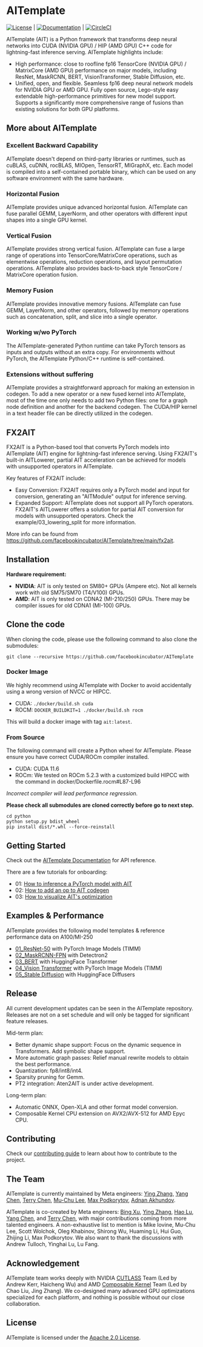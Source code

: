 # AITemplate

[![License](https://img.shields.io/badge/License-Apache_2.0-brightgreen.svg)](https://github.com/facebookincubator/AITemplate/blob/main/LICENSE) |
[![Documentation](https://github.com/facebookincubator/AITemplate/actions/workflows/docs.yaml/badge.svg)](https://facebookincubator.github.io/AITemplate) |
[![CircleCI](https://circleci.com/gh/facebookincubator/AITemplate.svg?style=svg)](https://app.circleci.com/pipelines/github/facebookincubator/AITemplate)




AITemplate (AIT) is a Python framework that transforms deep neural networks into CUDA (NVIDIA GPU) / HIP (AMD GPU) C++ code for lightning-fast inference serving. AITemplate highlights include:

- High performance: close to roofline fp16 TensorCore (NVIDIA GPU) / MatrixCore (AMD GPU) performance on major models, including ResNet, MaskRCNN, BERT, VisionTransformer, Stable Diffusion, etc.
- Unified, open, and flexible. Seamless fp16 deep neural network models for NVIDIA GPU or AMD GPU. Fully open source, Lego-style easy extendable high-performance primitives for new model support. Supports a significantly more comprehensive range of fusions than existing solutions for both GPU platforms.

## More about AITemplate

### Excellent Backward Capability

AITemplate doesn't depend on third-party libraries or runtimes, such as cuBLAS, cuDNN, rocBLAS, MIOpen, TensorRT, MIGraphX, etc. Each model is compiled into a self-contained portable binary, which can be used on any software environment with the same hardware.

### Horizontal Fusion

AITemplate provides unique advanced horizontal fusion. AITemplate can fuse parallel GEMM, LayerNorm, and other operators with different input shapes into a single GPU kernel.

### Vertical Fusion

AITemplate provides strong vertical fusion. AITemplate can fuse a large range of operations into TensorCore/MatrixCore operations, such as elementwise operations, reduction operations, and layout permutation operations. AITemplate also provides back-to-back style TensorCore / MatrixCore operation fusion.

### Memory Fusion

AITemplate provides innovative memory fusions. AITemplate can fuse GEMM, LayerNorm, and other operators, followed by memory operations such as concatenation, split, and slice into a single operator.

### Working w/wo PyTorch
The AITemplate-generated Python runtime can take PyTorch tensors as inputs and outputs without an extra copy. For environments without PyTorch, the AITemplate Python/C++ runtime is self-contained.

### Extensions without suffering

AITemplate provides a straightforward approach for making an extension in codegen. To add a new operator or a new fused kernel into AITemplate, most of the time one only needs to add two Python files: one for a graph node definition and another for the backend codegen. The CUDA/HIP kernel in a text header file can be directly utilized in the codegen.

## FX2AIT
FX2AIT is a Python-based tool that converts PyTorch models into AITemplate (AIT) engine for lightning-fast inference serving. Using FX2AIT's built-in AITLowerer, partial AIT acceleration can be achieved for models with unsupported operators in AITemplate.

Key features of FX2AIT include:

* Easy Conversion: FX2AIT requires only a PyTorch model and input for conversion, generating an "AITModule" output for inference serving.
* Expanded Support: AITemplate does not support all PyTorch operators. FX2AIT's AITLowerer offers a solution for partial AIT conversion for models with unsupported operators. Check the example/03_lowering_split for more information.

More info can be found from https://github.com/facebookincubator/AITemplate/tree/main/fx2ait.

## Installation

**Hardware requirement:**
  - **NVIDIA**: AIT is only tested on SM80+ GPUs (Ampere etc). Not all kernels work with old SM75/SM70 (T4/V100) GPUs.
  - **AMD**:  AIT is only tested on CDNA2 (MI-210/250) GPUs. There may be compiler issues for old CDNA1 (MI-100) GPUs.

## Clone the code
When cloning the code, please use the following command to also clone the submodules:
```
git clone --recursive https://github.com/facebookincubator/AITemplate
```

### Docker Image
We highly recommend using AITemplate with Docker to avoid accidentally using a wrong version of NVCC or HIPCC.
- CUDA: `./docker/build.sh cuda`
- ROCM: `DOCKER_BUILDKIT=1 ./docker/build.sh rocm`

This will build a docker image with tag `ait:latest`.

### From Source
The following command will create a Python wheel for AITemplate. Please ensure you have correct CUDA/ROCm compiler installed.
- CUDA: CUDA 11.6
- ROCm: We tested on ROCm 5.2.3 with a customized build HIPCC with the command in docker/Dockerfile.rocm#L87-L96

*Incorrect compiler will lead performance regression.*

**Please check all submodules are cloned correctly before go to next step.**

```
cd python
python setup.py bdist_wheel
pip install dist/*.whl --force-reinstall
```

## Getting Started

Check out the [AITemplate Documentation](https://facebookincubator.github.io/AITemplate) for API reference.

There are a few tutorials for onboarding:

- 01: [How to inference a PyTorch model with AIT](https://facebookincubator.github.io/AITemplate/tutorial/how_to_infer_pt.html)
- 02: [How to add an op to AIT codegen](https://facebookincubator.github.io/AITemplate/tutorial/how_to_add_op.html)
- 03: [How to visualize AIT's optimization](https://facebookincubator.github.io/AITemplate/tutorial/how_to_visualize.html)


## Examples & Performance
AITemplate provides the following model templates & reference performance data on A100/MI-250

- [01_ResNet-50](examples/01_resnet-50/) with PyTorch Image Models (TIMM)
- [02_MaskRCNN-FPN](examples/02_detectron2/) with Detectron2
- [03_BERT](examples/03_bert/) with HuggingFace Transformer
- [04_Vision Transformer](examples/04_vit/) with PyTorch Image Models (TIMM)
- [05_Stable Diffusion](examples/05_stable_diffusion/) with HuggingFace Diffusers

## Release

All current development updates can be seen in the AITemplate repository. Releases are not on a set schedule and will only be tagged for significant feature releases.

Mid-term plan:
- Better dynamic shape support: Focus on the dynamic sequence in Transformers. Add symbolic shape support.
- More automatic graph passes: Relief manual rewrite models to obtain the best performance.
- Quantization: fp8/int8/int4.
- Sparsity pruning for Gemm.
- PT2 integration: Aten2AIT is under active development.

Long-term plan:
- Automatic ONNX, Open-XLA and other format model conversion.
- Composable Kernel CPU extension on AVX2/AVX-512 for AMD Epyc CPU.

## Contributing
Check our [contributing guide](CONTRIBUTING.md) to learn about how to contribute to the project.

## The Team

AITemplate is currently maintained by Meta engineers: [Ying Zhang](https://github.com/ipiszy), [Yang Chen](https://github.com/chenyang78), [Terry Chen](https://github.com/terrychenism), [Mu-Chu Lee](https://github.com/muchulee8), [Max Podkorytov](https://github.com/tenpercent), [Adnan Akhundov](https://github.com/aakhundov).

AITemplate is co-created by Meta engineers: [Bing Xu](https://github.com/antinucleon), [Ying Zhang](https://github.com/ipiszy), [Hao Lu](https://github.com/hlu1), [Yang Chen](https://github.com/chenyang78), and [Terry Chen](https://github.com/terrychenism), with major contributions coming from more talented engineers. A non-exhaustive list to mention is Mike Iovine, Mu-Chu Lee, Scott Wolchok, Oleg Khabinov, Shirong Wu, Huaming Li, Hui Guo, Zhijing Li, Max Podkorytov. We also want to thank the discussions with Andrew Tulloch, Yinghai Lu, Lu Fang.


## Acknowledgement

AITemplate team works deeply with NVIDIA [CUTLASS](https://github.com/NVIDIA/cutlass) Team (Led by Andrew Kerr, Haicheng Wu) and AMD [Composable Kernel](https://github.com/ROCmSoftwarePlatform/composable_kernel) Team (Led by Chao Liu, Jing Zhang). We co-designed many advanced GPU optimizations specialized for each platform, and nothing is possible without our close collaboration.


## License
AITemplate is licensed under the [Apache 2.0 License](https://github.com/facebookincubator/AITemplate/blob/main/LICENSE).
